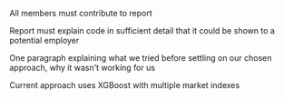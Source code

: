 All members must contribute to report

Report must explain code in sufficient detail that it could be shown to a potential employer

One paragraph explaining what we tried before settling on our chosen approach, why it wasn't working for us



Current approach uses XGBoost with multiple market indexes 


